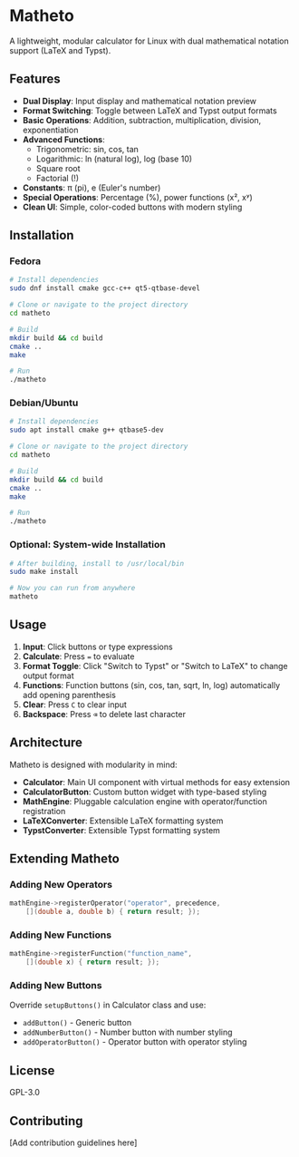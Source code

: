 # Matheto

A lightweight, modular calculator for Linux with dual mathematical notation support (LaTeX and Typst).

## Features

- **Dual Display**: Input display and mathematical notation preview
- **Format Switching**: Toggle between LaTeX and Typst output formats
- **Basic Operations**: Addition, subtraction, multiplication, division, exponentiation
- **Advanced Functions**:
  - Trigonometric: sin, cos, tan
  - Logarithmic: ln (natural log), log (base 10)
  - Square root
  - Factorial (!)
- **Constants**: π (pi), e (Euler's number)
- **Special Operations**: Percentage (%), power functions (x², xʸ)
- **Clean UI**: Simple, color-coded buttons with modern styling

## Installation

### Fedora

```bash
# Install dependencies
sudo dnf install cmake gcc-c++ qt5-qtbase-devel

# Clone or navigate to the project directory
cd matheto

# Build
mkdir build && cd build
cmake ..
make

# Run
./matheto
```

### Debian/Ubuntu

```bash
# Install dependencies
sudo apt install cmake g++ qtbase5-dev

# Clone or navigate to the project directory
cd matheto

# Build
mkdir build && cd build
cmake ..
make

# Run
./matheto
```

### Optional: System-wide Installation

```bash
# After building, install to /usr/local/bin
sudo make install

# Now you can run from anywhere
matheto
```

## Usage

1. **Input**: Click buttons or type expressions
2. **Calculate**: Press `=` to evaluate
3. **Format Toggle**: Click "Switch to Typst" or "Switch to LaTeX" to change output format
4. **Functions**: Function buttons (sin, cos, tan, sqrt, ln, log) automatically add opening parenthesis
5. **Clear**: Press `C` to clear input
6. **Backspace**: Press `⌫` to delete last character

## Architecture

Matheto is designed with modularity in mind:

- **Calculator**: Main UI component with virtual methods for easy extension
- **CalculatorButton**: Custom button widget with type-based styling
- **MathEngine**: Pluggable calculation engine with operator/function registration
- **LaTeXConverter**: Extensible LaTeX formatting system
- **TypstConverter**: Extensible Typst formatting system

## Extending Matheto

### Adding New Operators

```cpp
mathEngine->registerOperator("operator", precedence,
    [](double a, double b) { return result; });
```

### Adding New Functions

```cpp
mathEngine->registerFunction("function_name",
    [](double x) { return result; });
```

### Adding New Buttons

Override `setupButtons()` in Calculator class and use:
- `addButton()` - Generic button
- `addNumberButton()` - Number button with number styling
- `addOperatorButton()` - Operator button with operator styling

## License

GPL-3.0

## Contributing

[Add contribution guidelines here]